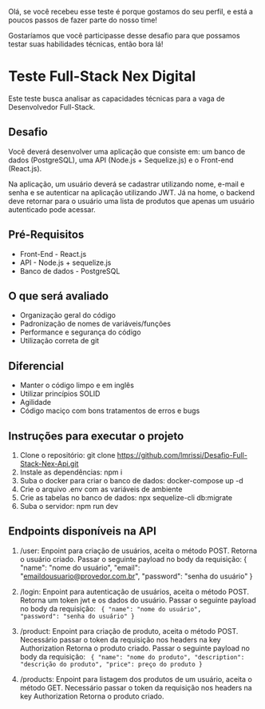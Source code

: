 Olá, se você recebeu esse teste é porque gostamos do seu perfil, e está a poucos 
passos de fazer parte do nosso time!

Gostaríamos que você participasse desse desafio para que possamos testar suas habilidades técnicas, então bora lá!

# Teste Full-Stack Nex Digital
Este teste busca analisar as capacidades técnicas para a vaga de Desenvolvedor Full-Stack.

## Desafio
Você deverá desenvolver uma aplicação que consiste em: um banco de dados (PostgreSQL), uma API (Node.js + Sequelize.js) e o Front-end (React.js). 

Na aplicação, um usuário deverá se cadastrar utilizando nome, e-mail e senha e se autenticar na 
aplicação utilizando JWT. Já na home, o backend deve retornar para o usuário  uma lista de produtos que apenas um usuário autenticado pode acessar.

## Pré-Requisitos

- Front-End - React.js
- API - Node.js + sequelize.js
- Banco de dados - PostgreSQL

## O que será avaliado

- Organização geral do código
- Padronização de nomes de variáveis/funções
- Performance e segurança do código
- Utilização correta de git

## Diferencial

- Manter o código limpo e em inglês 
- Utilizar princípios SOLID
- Agilidade
- Código maciço com bons tratamentos de erros e bugs

## Instruções para executar o projeto
1. Clone o repositório: git clone https://github.com/lmrissi/Desafio-Full-Stack-Nex-Api.git
2. Instale as dependências: npm i
3. Suba o docker para criar o banco de dados: docker-compose up -d
4. Crie o arquivo .env com as variáveis de ambiente
5. Crie as tabelas no banco de dados: npx sequelize-cli db:migrate
6. Suba o servidor: npm run dev

## Endpoints disponíveis na API
1. /user: 
    Enpoint para criação de usuários, aceita o método POST.
    Retorna o usuário criado. 
    Passar o seguinte payload no body da requisição:
    {
        "name": "nome do usuário",
        "email": "emaildousuario@provedor.com.br",
        "password": "senha do usuário"
    }

2. /login: 
    Enpoint para autenticação de usuários, aceita o método POST.
    Retorna um token jwt e os dados do usuário.
    Passar o seguinte payload no body da requisição:
    <code>
    {
        "name": "nome do usuário",
        "password": "senha do usuário"
    }
    </code>

3. /product: 
    Enpoint para criação de produto, aceita o método POST.
    Necessário passar o token da requisição nos headers na key Authorization
    Retorna o produto criado.
    Passar o seguinte payload no body da requisição:
    <code>
    {
        "name": "nome do produto",
        "description": "descrição do produto",
        "price": preço do produto
    }
    </code>

3. /products: 
    Enpoint para listagem dos produtos de um usuário, aceita o método GET.
    Necessário passar o token da requisição nos headers na key Authorization
    Retorna o produto criado.
